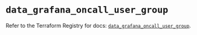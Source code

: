 # `data_grafana_oncall_user_group`

Refer to the Terraform Registry for docs: [`data_grafana_oncall_user_group`](https://registry.terraform.io/providers/grafana/grafana/3.15.3/docs/data-sources/oncall_user_group).
